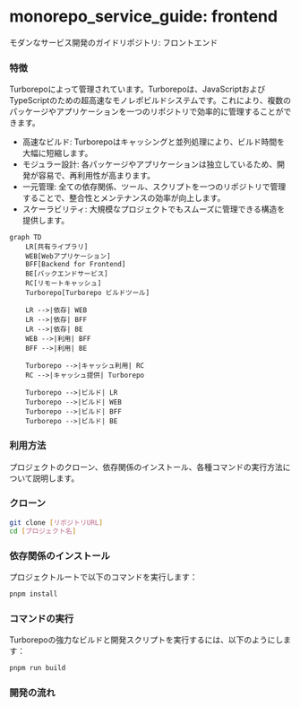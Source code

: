 # monorepo_service_guide: frontend
モダンなサービス開発のガイドリポジトリ: フロントエンド

### 特徴

Turborepoによって管理されています。Turborepoは、JavaScriptおよびTypeScriptのための超高速なモノレポビルドシステムです。これにより、複数のパッケージやアプリケーションを一つのリポジトリで効率的に管理することができます。

- 高速なビルド: Turborepoはキャッシングと並列処理により、ビルド時間を大幅に短縮します。
- モジュラー設計: 各パッケージやアプリケーションは独立しているため、開発が容易で、再利用性が高まります。
- 一元管理: 全ての依存関係、ツール、スクリプトを一つのリポジトリで管理することで、整合性とメンテナンスの効率が向上します。
- スケーラビリティ: 大規模なプロジェクトでもスムーズに管理できる構造を提供します。

```mermaid
graph TD
    LR[共有ライブラリ]
    WEB[Webアプリケーション]
    BFF[Backend for Frontend]
    BE[バックエンドサービス]
    RC[リモートキャッシュ]
    Turborepo[Turborepo ビルドツール]

    LR -->|依存| WEB
    LR -->|依存| BFF
    LR -->|依存| BE
    WEB -->|利用| BFF
    BFF -->|利用| BE

    Turborepo -->|キャッシュ利用| RC
    RC -->|キャッシュ提供| Turborepo

    Turborepo -->|ビルド| LR
    Turborepo -->|ビルド| WEB
    Turborepo -->|ビルド| BFF
    Turborepo -->|ビルド| BE
```

### 利用方法

プロジェクトのクローン、依存関係のインストール、各種コマンドの実行方法について説明します。

### クローン

```bash
git clone [リポジトリURL]
cd [プロジェクト名]
```

### 依存関係のインストール

プロジェクトルートで以下のコマンドを実行します：

```bash
pnpm install

```

### コマンドの実行

Turborepoの強力なビルドと開発スクリプトを実行するには、以下のようにします：

```bash
pnpm run build
```

### 開発の流れ

